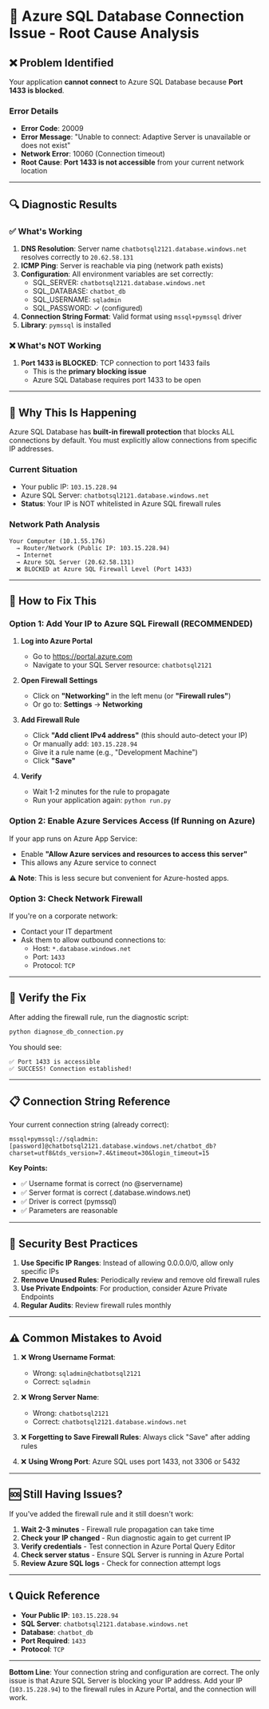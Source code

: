 # 🔴 Azure SQL Database Connection Issue - Root Cause Analysis

## ❌ Problem Identified

Your application **cannot connect** to Azure SQL Database because **Port 1433 is blocked**.

### Error Details
- **Error Code**: 20009
- **Error Message**: "Unable to connect: Adaptive Server is unavailable or does not exist"
- **Network Error**: 10060 (Connection timeout)
- **Root Cause**: **Port 1433 is not accessible** from your current network location

---

## 🔍 Diagnostic Results

### ✅ What's Working
1. **DNS Resolution**: Server name `chatbotsql2121.database.windows.net` resolves correctly to `20.62.58.131`
2. **ICMP Ping**: Server is reachable via ping (network path exists)
3. **Configuration**: All environment variables are set correctly:
   - SQL_SERVER: `chatbotsql2121.database.windows.net`
   - SQL_DATABASE: `chatbot_db`
   - SQL_USERNAME: `sqladmin`
   - SQL_PASSWORD: ✓ (configured)
4. **Connection String Format**: Valid format using `mssql+pymssql` driver
5. **Library**: `pymssql` is installed

### ❌ What's NOT Working
1. **Port 1433 is BLOCKED**: TCP connection to port 1433 fails
   - This is the **primary blocking issue**
   - Azure SQL Database requires port 1433 to be open

---

## 🎯 Why This Is Happening

Azure SQL Database has **built-in firewall protection** that blocks ALL connections by default. You must explicitly allow connections from specific IP addresses.

### Current Situation
- Your public IP: `103.15.228.94`
- Azure SQL Server: `chatbotsql2121.database.windows.net`
- **Status**: Your IP is NOT whitelisted in Azure SQL firewall rules

### Network Path Analysis
```
Your Computer (10.1.55.176) 
  → Router/Network (Public IP: 103.15.228.94)
  → Internet
  → Azure SQL Server (20.62.58.131)
  ❌ BLOCKED at Azure SQL Firewall Level (Port 1433)
```

---

## 🔧 How to Fix This

### Option 1: Add Your IP to Azure SQL Firewall (RECOMMENDED)

1. **Log into Azure Portal**
   - Go to https://portal.azure.com
   - Navigate to your SQL Server resource: `chatbotsql2121`

2. **Open Firewall Settings**
   - Click on **"Networking"** in the left menu (or **"Firewall rules"**)
   - Or go to: **Settings** → **Networking**

3. **Add Firewall Rule**
   - Click **"Add client IPv4 address"** (this should auto-detect your IP)
   - Or manually add: `103.15.228.94`
   - Give it a rule name (e.g., "Development Machine")
   - Click **"Save"**

4. **Verify**
   - Wait 1-2 minutes for the rule to propagate
   - Run your application again: `python run.py`

### Option 2: Enable Azure Services Access (If Running on Azure)

If your app runs on Azure App Service:
- Enable **"Allow Azure services and resources to access this server"**
- This allows any Azure service to connect

⚠️ **Note**: This is less secure but convenient for Azure-hosted apps.

### Option 3: Check Network Firewall

If you're on a corporate network:
- Contact your IT department
- Ask them to allow outbound connections to:
  - Host: `*.database.windows.net`
  - Port: `1433`
  - Protocol: `TCP`

---

## 🧪 Verify the Fix

After adding the firewall rule, run the diagnostic script:

```bash
python diagnose_db_connection.py
```

You should see:
```
✅ Port 1433 is accessible
✅ SUCCESS! Connection established!
```

---

## 📋 Connection String Reference

Your current connection string (already correct):
```
mssql+pymssql://sqladmin:[password]@chatbotsql2121.database.windows.net/chatbot_db?charset=utf8&tds_version=7.4&timeout=30&login_timeout=15
```

**Key Points:**
- ✅ Username format is correct (no @servername)
- ✅ Server format is correct (.database.windows.net)
- ✅ Driver is correct (pymssql)
- ✅ Parameters are reasonable

---

## 🔐 Security Best Practices

1. **Use Specific IP Ranges**: Instead of allowing 0.0.0.0/0, allow only specific IPs
2. **Remove Unused Rules**: Periodically review and remove old firewall rules
3. **Use Private Endpoints**: For production, consider Azure Private Endpoints
4. **Regular Audits**: Review firewall rules monthly

---

## ⚠️ Common Mistakes to Avoid

1. ❌ **Wrong Username Format**: 
   - Wrong: `sqladmin@chatbotsql2121`
   - Correct: `sqladmin`

2. ❌ **Wrong Server Name**:
   - Wrong: `chatbotsql2121`
   - Correct: `chatbotsql2121.database.windows.net`

3. ❌ **Forgetting to Save Firewall Rules**: Always click "Save" after adding rules

4. ❌ **Using Wrong Port**: Azure SQL uses port 1433, not 3306 or 5432

---

## 🆘 Still Having Issues?

If you've added the firewall rule and it still doesn't work:

1. **Wait 2-3 minutes** - Firewall rule propagation can take time
2. **Check your IP changed** - Run diagnostic again to get current IP
3. **Verify credentials** - Test connection in Azure Portal Query Editor
4. **Check server status** - Ensure SQL Server is running in Azure Portal
5. **Review Azure SQL logs** - Check for connection attempt logs

---

## 📞 Quick Reference

- **Your Public IP**: `103.15.228.94`
- **SQL Server**: `chatbotsql2121.database.windows.net`
- **Database**: `chatbot_db`
- **Port Required**: `1433`
- **Protocol**: `TCP`

---

**Bottom Line**: Your connection string and configuration are correct. The only issue is that Azure SQL Server is blocking your IP address. Add your IP (`103.15.228.94`) to the firewall rules in Azure Portal, and the connection will work.

